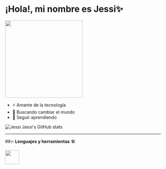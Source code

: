 # ¡Hola!, mi nombre es Jessi✨


<img src="https://image.freepik.com/free-vector/young-woman-working-laptop-illustration_39663-268.jpg" width="250" height="250" />

- ⚡ Amante de la tecnología
- 👀 Buscando cambiar el mundo
- 🙌 Seguir aprendiendo

![Jessi Jassi's GitHub stats](https://github-readme-stats.vercel.app/api?username=Jessi19Jassi&show_icons=true&theme=radical)
____
##🔥 **Lenguajes y herramientas** 🛠️

   <img src="https://i.pinimg.com/564x/68/d9/1a/68d91a4a0c40857674fbd3a22b9f0b03.jpg" width="" height="45" />


